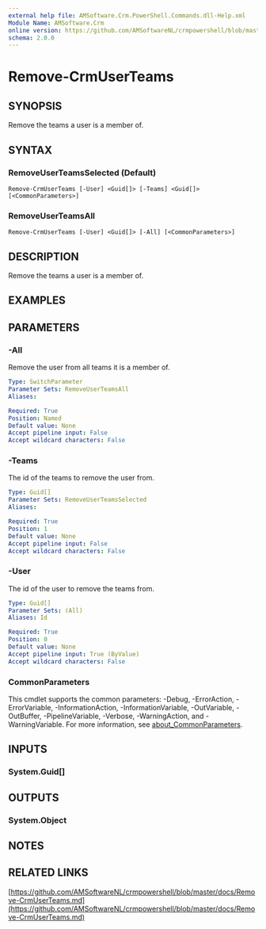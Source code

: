 ```yaml
---
external help file: AMSoftware.Crm.PowerShell.Commands.dll-Help.xml
Module Name: AMSoftware.Crm
online version: https://github.com/AMSoftwareNL/crmpowershell/blob/master/docs/Remove-CrmUserTeams.md
schema: 2.0.0
---
```


# Remove-CrmUserTeams

## SYNOPSIS
Remove the teams a user is a member of.

## SYNTAX

### RemoveUserTeamsSelected (Default)
```
Remove-CrmUserTeams [-User] <Guid[]> [-Teams] <Guid[]> [<CommonParameters>]
```

### RemoveUserTeamsAll
```
Remove-CrmUserTeams [-User] <Guid[]> [-All] [<CommonParameters>]
```

## DESCRIPTION
Remove the teams a user is a member of.

## EXAMPLES

## PARAMETERS

### -All
Remove the user from all teams it is a member of.

```yaml
Type: SwitchParameter
Parameter Sets: RemoveUserTeamsAll
Aliases:

Required: True
Position: Named
Default value: None
Accept pipeline input: False
Accept wildcard characters: False
```

### -Teams
The id of the teams to remove the user from.

```yaml
Type: Guid[]
Parameter Sets: RemoveUserTeamsSelected
Aliases:

Required: True
Position: 1
Default value: None
Accept pipeline input: False
Accept wildcard characters: False
```

### -User
The id of the user to remove the teams from.

```yaml
Type: Guid[]
Parameter Sets: (All)
Aliases: Id

Required: True
Position: 0
Default value: None
Accept pipeline input: True (ByValue)
Accept wildcard characters: False
```

### CommonParameters
This cmdlet supports the common parameters: -Debug, -ErrorAction, -ErrorVariable, -InformationAction, -InformationVariable, -OutVariable, -OutBuffer, -PipelineVariable, -Verbose, -WarningAction, and -WarningVariable. For more information, see [about_CommonParameters](http://go.microsoft.com/fwlink/?LinkID=113216).

## INPUTS

### System.Guid[]
## OUTPUTS

### System.Object
## NOTES

## RELATED LINKS

[https://github.com/AMSoftwareNL/crmpowershell/blob/master/docs/Remove-CrmUserTeams.md](https://github.com/AMSoftwareNL/crmpowershell/blob/master/docs/Remove-CrmUserTeams.md)

